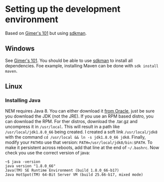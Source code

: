 # Setting up the development environment

Based on [Gimer's 101](https://forum.nem.io/t/nem-development-101-episode-01-java-git-maven-nem-core/1656)
but using [sdkman](http://sdkman.io/).

## Windows

See [Gimer's
101](https://forum.nem.io/t/nem-development-101-episode-01-java-git-maven-nem-core/1656).
You should be able to use [sdkman](http://sdkman.io/) to install all
dependencies. Foe example, installing Maven can be done with `sdk install
maven`.

## Linux

### Installing Java

NEM requires Java 8. You can either download it [from
Oracle](http://www.oracle.com/technetwork/java/javase/downloads/index.html),
just be sure you download the JDK (not the JRE).
If you use an RPM based distro, you can download the RPM. For ther distros, download the .tar.gz
and uncompress it in `/usr/local`. This will result in a path like `/usr/local/jdk1.8.0_66` being
created. I created a soft link `/usr/local/jdk8` with the command `cd /usr/local && ln -s jdk1.8.0_66 jdk8`.
Finally, modify your `PATH`to use that version: `PATH=/usr/local/jdk8/bin:$PATH`. To make it persistent 
across reboots, add that line at the end of `~/.bashrc`.
Now check you use the correct version of java:
```
~$ java -version
java version "1.8.0_66"
Java(TM) SE Runtime Environment (build 1.8.0_66-b17)
Java HotSpot(TM) 64-Bit Server VM (build 25.66-b17, mixed mode)
```
